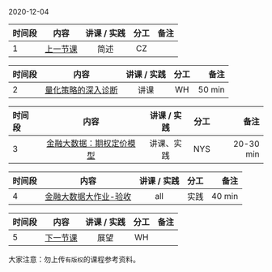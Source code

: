2020-12-04

| 时间段  |  内容     |  讲课 / 实践     |   分工  |   备注       |
| :---    | :----:   |   :----:    |    :----:    |       ---: |
|   1     | [上一节课](../WW11/WW11-Plan.md)   |   简述  |   CZ         |      |


| 时间段  |  内容     |  讲课 / 实践     |   分工  |   备注       |
| :---    | :----:   |   :----:    |    :----:    |       ---: |
|   2     | [量化策略的深入诊断](../../../learnQuant/WW12-Quant.md)  | 讲课  |     WH        |    50 min    |


| 时间段  |  内容     |  讲课 / 实践     |   分工  |   备注       |
| :---    | :----:   |   :----:    |    :----:    |       ---: |
|   3     | [金融大数据：期权定价模型](../../../learnFBD/12-FBD.md)  |  讲课、实践   |      NYS     |    20-30 min    |


| 时间段  |  内容     |  讲课 / 实践     |   分工  |   备注       |
| :---    | :----:   |   :----:    |    :----:    |       ---: |
|   4     | [金融大数据大作业-验收]()  |   all  |     实践     |    40 min    |


| 时间段  |  内容     |  讲课 / 实践     |   分工  |   备注       |
| :---    | :----:   |   :----:    |    :----:    |       ---: |
|   5     | [下一节课](../WW13/WW13-Plan.md)   |   展望  |   WH    |      |


大家注意：勿上传``有版权``的课程参考资料。

